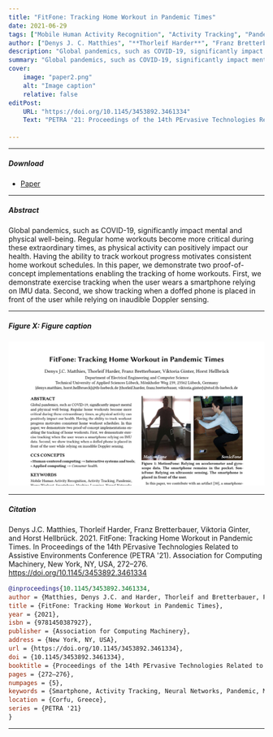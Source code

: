 ```yaml
---
title: "FitFone: Tracking Home Workout in Pandemic Times" 
date: 2021-06-29
tags: ["Mobile Human Activity Recognition", "Activity Tracking", "Pandemic", "Home Workout", "Smartphone", "Machine-Learning", "Neural Networks"]
author: ["Denys J. C. Matthies", "**Thorleif Harder**", "Franz Bretterbauer", "Viktoria Ginter", "Horst Hellbrück"]
description: "Global pandemics, such as COVID-19, significantly impact mental and physical well-being. Regular home workouts become more critical during these extraordinary times, as physical activity can positively impact our health. " 
summary: "Global pandemics, such as COVID-19, significantly impact mental and physical well-being. Regular home workouts become more critical during these extraordinary times, as physical activity can positively impact our health. " 
cover:
    image: "paper2.png"
    alt: "Image caption"
    relative: false
editPost:
    URL: "https://doi.org/10.1145/3453892.3461334"
    Text: "PETRA '21: Proceedings of the 14th PErvasive Technologies Related to Assistive Environments Conference"

---
```


---

##### Download

+ [Paper](paper2.pdf)

---

##### Abstract

Global pandemics, such as COVID-19, significantly impact mental and physical well-being. Regular home workouts become more critical during these extraordinary times, as physical activity can positively impact our health. Having the ability to track workout progress motivates consistent home workout schedules. In this paper, we demonstrate two proof-of-concept implementations enabling the tracking of home workouts. First, we demonstrate exercise tracking when the user wears a smartphone relying on IMU data. Second, we show tracking when a doffed phone is placed in front of the user while relying on inaudible Doppler sensing.

---

##### Figure X: Figure caption

![](paper2.png)

---

##### Citation

Denys J.C. Matthies, Thorleif Harder, Franz Bretterbauer, Viktoria Ginter, and Horst Hellbrück. 2021. FitFone: Tracking Home Workout in Pandemic Times. In Proceedings of the 14th PErvasive Technologies Related to Assistive Environments Conference (PETRA '21). Association for Computing Machinery, New York, NY, USA, 272–276. https://doi.org/10.1145/3453892.3461334

```BibTeX
@inproceedings{10.1145/3453892.3461334,
author = {Matthies, Denys J.C. and Harder, Thorleif and Bretterbauer, Franz and Ginter, Viktoria and Hellbr\"{u}ck, Horst},
title = {FitFone: Tracking Home Workout in Pandemic Times},
year = {2021},
isbn = {9781450387927},
publisher = {Association for Computing Machinery},
address = {New York, NY, USA},
url = {https://doi.org/10.1145/3453892.3461334},
doi = {10.1145/3453892.3461334},
booktitle = {Proceedings of the 14th PErvasive Technologies Related to Assistive Environments Conference},
pages = {272–276},
numpages = {5},
keywords = {Smartphone, Activity Tracking, Neural Networks, Pandemic, Mobile Human Activity Recognition, Home Workout, Machine-Learning},
location = {Corfu, Greece},
series = {PETRA '21}
}
```

---
